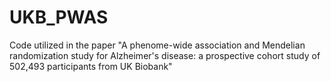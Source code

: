 # UKB_PWAS
Code utilized in the paper "A phenome-wide association and Mendelian randomization study for Alzheimer's disease: a prospective cohort study of 502,493 participants from UK Biobank"
